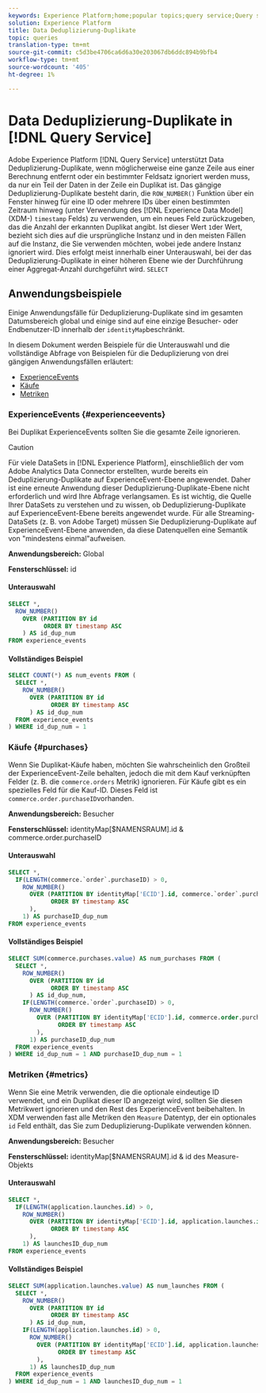 ```yaml
---
keywords: Experience Platform;home;popular topics;query service;Query service;data deduplication;deduplication;
solution: Experience Platform
title: Data Deduplizierung-Duplikate
topic: queries
translation-type: tm+mt
source-git-commit: c5d3be4706ca6d6a30e203067db6ddc894b9bfb4
workflow-type: tm+mt
source-wordcount: '405'
ht-degree: 1%

---
```



# Data Deduplizierung-Duplikate in [!DNL Query Service]

Adobe Experience Platform [!DNL Query Service] unterstützt Data Deduplizierung-Duplikate, wenn möglicherweise eine ganze Zeile aus einer Berechnung entfernt oder ein bestimmter Feldsatz ignoriert werden muss, da nur ein Teil der Daten in der Zeile ein Duplikat ist. Das gängige Deduplizierung-Duplikate besteht darin, die `ROW_NUMBER()` Funktion über ein Fenster hinweg für eine ID oder mehrere IDs über einen bestimmten Zeitraum hinweg (unter Verwendung des [!DNL Experience Data Model] (XDM-) `timestamp` Felds) zu verwenden, um ein neues Feld zurückzugeben, das die Anzahl der erkannten Duplikat angibt. Ist dieser Wert `1`der Wert, bezieht sich dies auf die ursprüngliche Instanz und in den meisten Fällen auf die Instanz, die Sie verwenden möchten, wobei jede andere Instanz ignoriert wird. Dies erfolgt meist innerhalb einer Unterauswahl, bei der das Deduplizierung-Duplikate in einer höheren Ebene wie der Durchführung einer Aggregat-Anzahl durchgeführt wird. `SELECT`

## Anwendungsbeispiele

Einige Anwendungsfälle für Deduplizierung-Duplikate sind im gesamten Datumsbereich global und einige sind auf eine einzige Besucher- oder Endbenutzer-ID innerhalb der `identityMap`beschränkt.

In diesem Dokument werden Beispiele für die Unterauswahl und die vollständige Abfrage von Beispielen für die Deduplizierung von drei gängigen Anwendungsfällen erläutert:
- [ExperienceEvents](#experienceevents)
- [Käufe](#purchases)
- [Metriken](#metrics)

### ExperienceEvents {#experienceevents}

Bei Duplikat ExperienceEvents sollten Sie die gesamte Zeile ignorieren.

>[!CAUTION]
>
>Für viele DataSets in [!DNL Experience Platform], einschließlich der vom Adobe Analytics Data Connector erstellten, wurde bereits ein Deduplizierung-Duplikate auf ExperienceEvent-Ebene angewendet. Daher ist eine erneute Anwendung dieser Deduplizierung-Duplikate-Ebene nicht erforderlich und wird Ihre Abfrage verlangsamen. Es ist wichtig, die Quelle Ihrer DataSets zu verstehen und zu wissen, ob Deduplizierung-Duplikate auf ExperienceEvent-Ebene bereits angewendet wurde. Für alle Streaming-DataSets (z. B. von Adobe Target) müssen Sie Deduplizierung-Duplikate auf ExperienceEvent-Ebene anwenden, da diese Datenquellen eine Semantik von &quot;mindestens einmal&quot;aufweisen.

**Anwendungsbereich:** Global

**Fensterschlüssel:** id

#### Unterauswahl

```sql
SELECT *,
  ROW_NUMBER()
    OVER (PARTITION BY id
          ORDER BY timestamp ASC
    ) AS id_dup_num
FROM experience_events
```

#### Vollständiges Beispiel

```sql
SELECT COUNT(*) AS num_events FROM (
  SELECT *,
    ROW_NUMBER()
      OVER (PARTITION BY id
            ORDER BY timestamp ASC
      ) AS id_dup_num
  FROM experience_events
) WHERE id_dup_num = 1
```

### Käufe {#purchases}

Wenn Sie Duplikat-Käufe haben, möchten Sie wahrscheinlich den Großteil der ExperienceEvent-Zeile behalten, jedoch die mit dem Kauf verknüpften Felder (z. B. die `commerce.orders` Metrik) ignorieren. Für Käufe gibt es ein spezielles Feld für die Kauf-ID. Dieses Feld ist `commerce.order.purchaseID`vorhanden.

**Anwendungsbereich:** Besucher

**Fensterschlüssel:** identityMap[$NAMENSRAUM].id &amp; commerce.order.purchaseID

#### Unterauswahl

```sql
SELECT *,
  IF(LENGTH(commerce.`order`.purchaseID) > 0,
    ROW_NUMBER()
      OVER (PARTITION BY identityMap['ECID'].id, commerce.`order`.purchaseID
            ORDER BY timestamp ASC
      ),
    1) AS purchaseID_dup_num
FROM experience_events
```

#### Vollständiges Beispiel

```sql
SELECT SUM(commerce.purchases.value) AS num_purchases FROM (
  SELECT *,
    ROW_NUMBER()
      OVER (PARTITION BY id
            ORDER BY timestamp ASC
      ) AS id_dup_num,
    IF(LENGTH(commerce.`order`.purchaseID) > 0,
      ROW_NUMBER()
        OVER (PARTITION BY identityMap['ECID'].id, commerce.order.purchaseID
              ORDER BY timestamp ASC
        ),
      1) AS purchaseID_dup_num
  FROM experience_events
) WHERE id_dup_num = 1 AND purchaseID_dup_num = 1
```

### Metriken {#metrics}

Wenn Sie eine Metrik verwenden, die die optionale eindeutige ID verwendet, und ein Duplikat dieser ID angezeigt wird, sollten Sie diesen Metrikwert ignorieren und den Rest des ExperienceEvent beibehalten. In XDM verwenden fast alle Metriken den `Measure` Datentyp, der ein optionales `id` Feld enthält, das Sie zum Deduplizierung-Duplikate verwenden können.

**Anwendungsbereich:** Besucher

**Fensterschlüssel:** identityMap[$NAMENSRAUM].id &amp; id des Measure-Objekts

#### Unterauswahl

```sql
SELECT *,
  IF(LENGTH(application.launches.id) > 0,
    ROW_NUMBER()
      OVER (PARTITION BY identityMap['ECID'].id, application.launches.id
            ORDER BY timestamp ASC
      ),
    1) AS launchesID_dup_num
FROM experience_events
```

#### Vollständiges Beispiel

```sql
SELECT SUM(application.launches.value) AS num_launches FROM (
  SELECT *,
    ROW_NUMBER()
      OVER (PARTITION BY id
            ORDER BY timestamp ASC
      ) AS id_dup_num,
    IF(LENGTH(application.launches.id) > 0,
      ROW_NUMBER()
        OVER (PARTITION BY identityMap['ECID'].id, application.launches.id
              ORDER BY timestamp ASC
        ),
      1) AS launchesID_dup_num
  FROM experience_events
) WHERE id_dup_num = 1 AND launchesID_dup_num = 1
```
